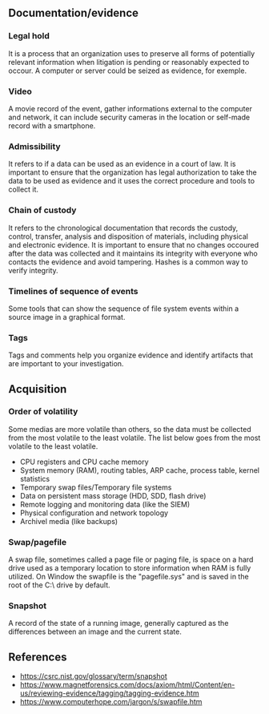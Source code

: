 ## Documentation/evidence
### Legal hold
It is a process that an organization uses to preserve all forms of potentially relevant information when litigation is pending or reasonably expected to occour. A computer or server could be seized as evidence, for exemple.
### Video
A movie record of the event, gather informations external to the computer and network, it can include security cameras in the location or self-made record with a smartphone.
### Admissibility
It refers to if a data can be used as an evidence in a court of law. It is important to ensure that the organization has legal authorization to take the data to be used as evidence and it uses the correct procedure and tools to collect it.
### Chain of custody
It refers to the chronological documentation that records the custody, control, transfer, analysis and disposition of materials, including physical and electronic evidence. It is important to ensure that no changes occoured after the data was collected and it maintains its integrity with everyone who contacts the evidence and avoid tampering. Hashes is a common way to verify integrity.
### Timelines of sequence of events
Some tools that can show the sequence of file system events within a source image in a graphical format.
### Tags
Tags and comments help you organize evidence and identify artifacts that are important to your investigation.

## Acquisition
### Order of volatility
Some medias are more volatile than others, so the data must be collected from the most volatile to the least volatile. The list below goes from the most volatile to the least volatile.
- CPU registers and CPU cache memory
- System memory (RAM), routing tables, ARP cache, process table, kernel statistics
- Temporary swap files/Temporary file systems
- Data on persistent mass storage (HDD, SDD, flash drive)
- Remote logging and monitoring data (like the SIEM)
- Physical configuration and network topology
- Archivel media (like backups)
### Swap/pagefile
A swap file, sometimes called a page file or paging file, is space on a hard drive used as a temporary location to store information when RAM is fully utilized. On Window the swapfile is the "pagefile.sys" and is saved in the root of the C:\ drive by default.
### Snapshot
A record of the state of a running image, generally captured as the differences between an image and the current state.

## References
- https://csrc.nist.gov/glossary/term/snapshot
- https://www.magnetforensics.com/docs/axiom/html/Content/en-us/reviewing-evidence/tagging/tagging-evidence.htm
- https://www.computerhope.com/jargon/s/swapfile.htm
